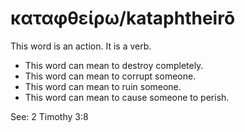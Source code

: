 # καταφθείρω/kataphtheirō
This word is an action. It is a verb.

* This word can mean to destroy completely.
* This word can mean to corrupt someone. 
* This word can mean to ruin someone.
* This word can mean to cause someone to perish. 

See: 2 Timothy 3:8 
